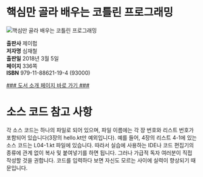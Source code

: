   
# 핵심만 골라 배우는 코틀린 프로그래밍
  

![핵심만 골라 배우는 코틀린 프로그래밍](http://image.kyobobook.co.kr/images/book/xlarge/194/x9791188621194.jpg)

**출판사** 제이펍  
**저자명** 심재철  
**출판일** 2018년 3월 5일  
**페이지** 336쪽  
**ISBN** 979-11-88621-19-4 (93000)  

[### 도서 소개 페이지 바로 가기 ###]()

# 소스 코드 참고 사항
각 소스 코드는 하나의 파일로 되어 있으며, 파일 이름에는 각 장 번호와 리스트 번호가 포함되어 있습니다(3장의 hello.kt만 예외입니다). 예를 들어, 4장의 리스트 4-1에 있는 소스 코드는 L04-1.kt 파일에 있습니다. 따라서 실습에 사용하는 IDE나 코드 편집기의 종류에 관계 없이 복사 및 붙여넣기를 하면 됩니다. 그러나 가급적 독자 여러분이 직접 작성할 것을 권합니다. 코드를 입력하다 보면 자신도 모르는 사이에 실력이 향상되기 때문입니다.

